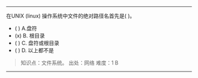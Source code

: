 ---
在UNIX (linux) 操作系统中文件的绝对路径名首先是( )。
- ( ) A.盘符 
- (x) B. 根目录 
- ( ) C. 盘符或根目录 
- ( ) D. 以上都不是

> 知识点：文件系统。
> 出处：网络
> 难度：1
> B

---